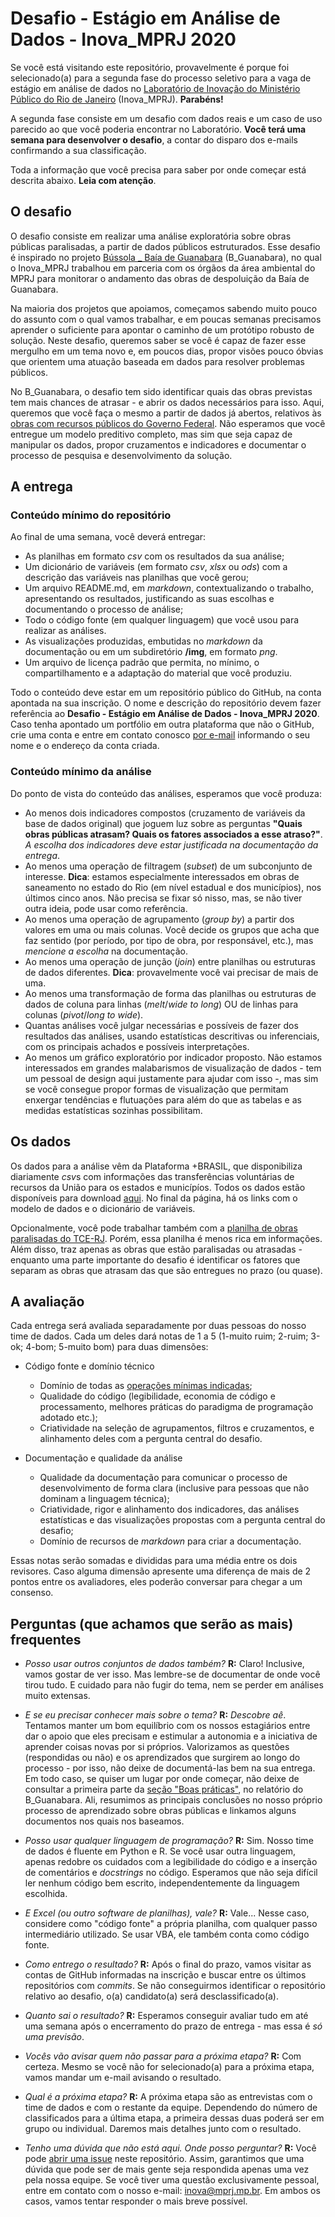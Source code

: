 # Desafio - Estágio em Análise de Dados - Inova_MPRJ 2020

Se você está visitando este repositório, provavelmente é porque foi selecionado(a) para a segunda fase do processo seletivo para a vaga de estágio em análise de dados no [Laboratório de Inovação do Ministério Público do Rio de Janeiro](http://www.mprj.mp.br/inova) (Inova_MPRJ). **Parabéns!**

A segunda fase consiste em um desafio com dados reais e um caso de uso parecido ao que você poderia encontrar no Laboratório. **Você terá uma semana para desenvolver o desafio**, a contar do disparo dos e-mails confirmando a sua classificação. 

Toda a informação que você precisa para saber por onde começar está descrita abaixo. **Leia com atenção**.


## O desafio

O desafio consiste em realizar uma análise exploratória sobre obras públicas paralisadas, a partir de dados públicos estruturados. Esse desafio é inspirado no projeto [Bússola _ Baía de Guanabara](http://www.mprj.mp.br/inova/baiaguanabara) (B_Guanabara), no qual o Inova_MPRJ trabalhou em parceria com os órgãos da área ambiental do MPRJ para monitorar o andamento das obras de despoluição da Baía de Guanabara.

Na maioria dos projetos que apoiamos, começamos sabendo muito pouco do assunto com o qual vamos trabalhar, e em poucas semanas precisamos aprender o suficiente para apontar o caminho de um protótipo robusto de solução. Neste desafio, queremos saber se você é capaz de fazer esse mergulho em um tema novo e, em poucos dias, propor visões pouco óbvias que orientem uma atuação baseada em dados para resolver problemas públicos.

No B_Guanabara, o desafio tem sido identificar quais das obras previstas tem mais chances de atrasar - e abrir os dados necessários para isso. Aqui, queremos que você faça o mesmo a partir de dados já abertos, relativos às [obras com recursos públicos do Governo Federal](http://plataformamaisbrasil.gov.br/sobre-a-plataforma). Não esperamos que você entregue um modelo preditivo completo, mas sim que seja capaz de manipular os dados, propor cruzamentos e indicadores e documentar o processo de pesquisa e desenvolvimento da solução.


## A entrega

### Conteúdo mínimo do repositório

Ao final de uma semana, você deverá entregar:

- As planilhas em formato *csv* com os resultados da sua análise;
- Um dicionário de variáveis (em formato *csv*, *xlsx* ou *ods*) com a descrição das variáveis nas planilhas que você gerou;
- Um arquivo README.md, em *markdown*, contextualizando o trabalho, apresentando os resultados, justificando as suas escolhas e documentando o processo de análise;
- Todo o código fonte (em qualquer linguagem) que você usou para realizar as análises.
- As visualizações produzidas, embutidas no *markdown* da documentação ou em um subdiretório **/img**, em formato *png*.
- Um arquivo de licença padrão que permita, no mínimo, o compartilhamento e a adaptação do material que você produziu.

Todo o conteúdo deve estar em um repositório público do GitHub, na conta apontada na sua inscrição. O nome e descrição do repositório devem fazer referência ao **Desafio - Estágio em Análise de Dados - Inova_MPRJ 2020**. Caso tenha apontado um portfólio em outra plataforma que não o GitHub, crie uma conta e entre em contato conosco [por e-mail](mailto:inova@mprj.mp.br) informando o seu nome e o endereço da conta criada.


### Conteúdo mínimo da análise

Do ponto de vista do conteúdo das análises, esperamos que você produza:

- Ao menos dois indicadores compostos (cruzamento de variáveis da base de dados original) que joguem luz sobre as perguntas **"Quais obras públicas atrasam? Quais os fatores associados a esse atraso?"**. *A escolha dos indicadores deve estar justificada na documentação da entrega*.
- Ao menos uma operação de filtragem (*subset*) de um subconjunto de interesse. **Dica**: estamos especialmente interessados em obras de saneamento no estado do Rio (em nível estadual e dos municípios), nos últimos cinco anos. Não precisa se fixar só nisso, mas, se não tiver outra ideia, pode usar como referência.
- Ao menos uma operação de agrupamento (*group by*) a partir dos valores em uma ou mais colunas. Você decide os grupos que acha que faz sentido (por período, por tipo de obra, por responsável, etc.), mas *mencione a escolha* na documentação.
- Ao menos uma operação de junção (*join*) entre planilhas ou estruturas de dados diferentes. **Dica**: provavelmente você vai precisar de mais de uma.
- Ao menos uma transformação de forma das planilhas ou estruturas de dados de coluna para linhas (*melt*/*wide to long*) OU de linhas para colunas (*pivot*/*long to wide*).
- Quantas análises você julgar necessárias e possíveis de fazer dos resultados das análises, usando estatísticas descritivas ou inferenciais, com os principais achados e possíveis interpretações.
- Ao menos um gráfico exploratório por indicador proposto. Não estamos interessados em grandes malabarismos de visualização de dados - tem um pessoal de design aqui justamente para ajudar com isso -, mas sim se você consegue propor formas de visualização que permitam enxergar tendências e flutuações para além do que as tabelas e as medidas estatísticas sozinhas possibilitam.


## Os dados

Os dados para a análise vêm da Plataforma +BRASIL, que disponibiliza diariamente *csv*s com informações das transferências voluntárias de recursos da União para os estados e municípíos. Todos os dados estão disponíveis para download [aqui](http://plataformamaisbrasil.gov.br/download-de-dados). No final da página, há os links com o modelo de dados e o dicionário de variáveis.

Opcionalmente, você pode trabalhar também com a [planilha de obras paralisadas do TCE-RJ](https://tcerj365-my.sharepoint.com/:x:/g/personal/rpsvc_tcerj365_onmicrosoft_com/EXVQpfiICt1FqHF1ETwNmJEBqJgv-8u0fRzPDz6MegGMxQ?rtime=bw1uly8o2Eg). Porém, essa planilha é menos rica em informações. Além disso, traz apenas as obras que estão paralisadas ou atrasadas - enquanto uma parte importante do desafio é identificar os fatores que separam as obras que atrasam das que são entregues no prazo (ou quase).


## A avaliação

Cada entrega será avaliada separadamente por duas pessoas do nosso time de dados. Cada um deles dará notas de 1 a 5 (1-muito ruim; 2-ruim; 3-ok; 4-bom; 5-muito bom) para duas dimensões:

- Código fonte e domínio técnico
    - Domínio de todas as [operações mínimas indicadas](https://github.com/Inova-MPRJ/desafio-estagio-inova/blob/master/README.md#conte%C3%BAdo-m%C3%ADnimo-da-an%C3%A1lise);
    - Qualidade do código (legibilidade, economia de código e processamento, melhores práticas do paradigma de programação adotado etc.);
    - Criatividade na seleção de agrupamentos, filtros e cruzamentos, e alinhamento deles com a pergunta central do desafio.

- Documentação e qualidade da análise
    - Qualidade da documentação para comunicar o processo de desenvolvimento de forma clara (inclusive para pessoas que não dominam a linguagem técnica);
    - Criatividade, rigor e alinhamento dos indicadores, das análises estatísticas e das visualizações propostas com a pergunta central do desafio;
    - Domínio de recursos de *markdown* para criar a documentação.

Essas notas serão somadas e divididas para uma média entre os dois revisores. Caso alguma dimensão apresente uma diferença de mais de 2 pontos entre os avaliadores, eles poderão conversar para chegar a um consenso.


## Perguntas (que achamos que serão as mais) frequentes

- *Posso usar outros conjuntos de dados também?*
**R:** Claro! Inclusive, vamos gostar de ver isso. Mas lembre-se de documentar de onde você tirou tudo. E cuidado para não fugir do tema, nem se perder em análises muito extensas.

- *E se eu precisar conhecer mais sobre o tema?*
**R:** *Descobre aê*. Tentamos manter um bom equilíbrio com os nossos estagiários entre dar o apoio que eles precisam e estimular a autonomia e a iniciativa de aprender coisas novas por si próprios. Valorizamos as questões (respondidas ou não) e os aprendizados que surgirem ao longo do processo - por isso, não deixe de documentá-las bem na sua entrega.
Em todo caso, se quiser um lugar por onde começar, não deixe de consultar a primeira parte da [seção "Boas práticas"](http://www.mprj.mp.br/documents/20184/1478516/index.html/#secao6), no relatório do B_Guanabara. Ali, resumimos as principais conclusões no nosso próprio processo de aprendizado sobre obras públicas e linkamos alguns documentos nos quais nos baseamos.

- *Posso usar qualquer linguagem de programação?*
**R:** Sim. Nosso time de dados é fluente em Python e R. Se você usar outra linguagem, apenas redobre os cuidados com a legibilidade do código e a inserção de comentários e *docstrings* no código. Esperamos que não seja difícil ler nenhum código bem escrito, independentemente da linguagem escolhida.

- *E Excel (ou outro software de planilhas), vale?*
**R:** Vale... Nesse caso, considere como "código fonte" a própria planilha, com qualquer passo intermediário utilizado. Se usar VBA, ele também conta como código fonte.

- *Como entrego o resultado?*
**R:** Após o final do prazo, vamos visitar as contas de GitHub informadas na inscrição e buscar entre os últimos repositórios com *commits*. Se não conseguirmos identificar o repositório relativo ao desafio, o(a) candidato(a) será desclassificado(a).

- *Quanto sai o resultado?*
**R:** Esperamos conseguir avaliar tudo em até uma semana após o encerramento do prazo de entrega - mas essa é *só uma previsão*.

- *Vocês vão avisar quem não passar para a próxima etapa?*
**R:** Com certeza. Mesmo se você não for selecionado(a) para a próxima etapa, vamos mandar um e-mail avisando o resultado.

- *Qual é a próxima etapa?*
**R:** A próxima etapa são as entrevistas com o time de dados e com o restante da equipe. Dependendo do número de classificados para a última etapa, a primeira dessas duas poderá ser em grupo ou individual. Daremos mais detalhes junto com o resultado.

- *Tenho uma dúvida que não está aqui. Onde posso perguntar?*
**R:** Você pode [abrir uma issue](https://github.com/Inova-MPRJ/desafio-estagio-inova/issues) neste repositório. Assim, garantimos que uma dúvida que pode ser de mais gente seja respondida apenas uma vez pela nossa equipe.
Se você tiver uma questão exclusivamente pessoal, entre em contato com o nosso e-mail: [inova@mprj.mp.br](mailto:inova@mprj.mp.br). Em ambos os casos, vamos tentar responder o mais breve possível.
